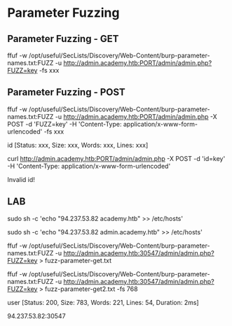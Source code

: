 # Parameter Fuzzing

## Parameter Fuzzing - GET

ffuf -w /opt/useful/SecLists/Discovery/Web-Content/burp-parameter-names.txt:FUZZ -u http://admin.academy.htb:PORT/admin/admin.php?FUZZ=key -fs xxx

## Parameter Fuzzing - POST

ffuf -w /opt/useful/SecLists/Discovery/Web-Content/burp-parameter-names.txt:FUZZ -u http://admin.academy.htb:PORT/admin/admin.php -X POST -d 'FUZZ=key' -H 'Content-Type: application/x-www-form-urlencoded' -fs xxx

id                      [Status: xxx, Size: xxx, Words: xxx, Lines: xxx]


curl http://admin.academy.htb:PORT/admin/admin.php -X POST -d 'id=key' -H 'Content-Type: application/x-www-form-urlencoded'

<div class='center'><p>Invalid id!</p></div>



## LAB

sudo sh -c 'echo "94.237.53.82 academy.htb" >> /etc/hosts'

sudo sh -c 'echo "94.237.53.82 admin.academy.htb" >> /etc/hosts'


ffuf -w /opt/useful/SecLists/Discovery/Web-Content/burp-parameter-names.txt:FUZZ -u http://admin.academy.htb:30547/admin/admin.php?FUZZ=key > fuzz-parameter-get.txt

ffuf -w /opt/useful/SecLists/Discovery/Web-Content/burp-parameter-names.txt:FUZZ -u http://admin.academy.htb:30547/admin/admin.php?FUZZ=key > fuzz-parameter-get2.txt -fs 768

user                    [Status: 200, Size: 783, Words: 221, Lines: 54, Duration: 2ms]

94.237.53.82:30547